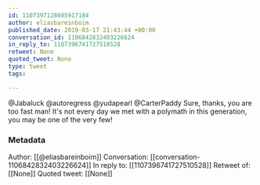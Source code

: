 ```yaml
---
id: 1107397128605917184
author: eliasbareinboim
published_date: 2019-03-17 21:43:44 +00:00
conversation_id: 1106842832403226624
in_reply_to: 1107396741727510528
retweet: None
quoted_tweet: None
type: tweet
tags:

---
```


@Jabaluck @autoregress @yudapearl @CarterPaddy Sure, thanks, you are too fast man! It's not every day we met with a polymath in this generation, you may be one of the very few!

### Metadata

Author: [[@eliasbareinboim]]
Conversation: [[conversation-1106842832403226624]]
In reply to: [[1107396741727510528]]
Retweet of: [[None]]
Quoted tweet: [[None]]
